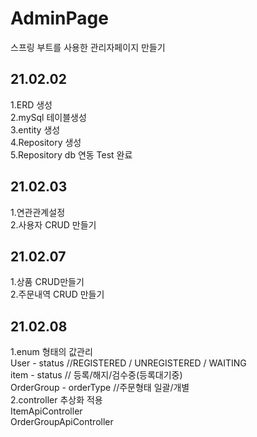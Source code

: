 # AdminPage
스프링 부트를 사용한 관리자페이지 만들기

## 21.02.02
1.ERD 생성  
2.mySql 테이블생성  
3.entity 생성  
4.Repository 생성  
5.Repository db 연동 Test 완료  


## 21.02.03  
1.연관관계설정  
2.사용자 CRUD 만들기  

## 21.02.07  
1.상품 CRUD만들기  
2.주문내역 CRUD 만들기
  

## 21.02.08  
1.enum 형태의 값관리  
  User - status //REGISTERED / UNREGISTERED / WAITING  
  item - status  // 등록/해지/검수중(등록대기중)  
  OrderGroup - orderType  //주문형태 일괄/개별  
2.controller 추상화 적용  
  ItemApiController  
  OrderGroupApiController  
 

